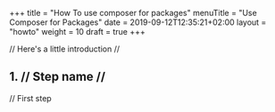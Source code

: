 +++
title = "How To use composer for packages"
menuTitle = "Use Composer for Packages"
date = 2019-09-12T12:35:21+02:00
layout = "howto"
weight = 10
draft = true
+++

// Here's a little introduction //

## 1. // Step name //

// First step
